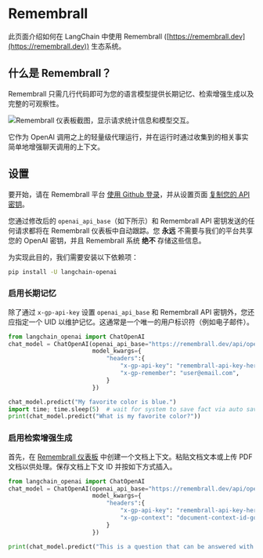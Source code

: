 # Remembrall

此页面介绍如何在 LangChain 中使用 Remembrall ([https://remembrall.dev](https://remembrall.dev)) 生态系统。

## 什么是 Remembrall？

Remembrall 只需几行代码即可为您的语言模型提供长期记忆、检索增强生成以及完整的可观察性。

![Remembrall 仪表板截图，显示请求统计信息和模型交互。](/img/RemembrallDashboard.png "Remembrall 仪表板界面")

它作为 OpenAI 调用之上的轻量级代理运行，并在运行时通过收集到的相关事实简单地增强聊天调用的上下文。

## 设置

要开始，请在 Remembrall 平台 [使用 Github 登录](https://remembrall.dev/login)，并从设置页面 [复制您的 API 密钥](https://remembrall.dev/dashboard/settings)。

您通过修改后的 `openai_api_base`（如下所示）和 Remembrall API 密钥发送的任何请求都将在 Remembrall 仪表板中自动跟踪。您 **永远** 不需要与我们的平台共享您的 OpenAI 密钥，并且 Remembrall 系统 **绝不** 存储这些信息。

为实现此目的，我们需要安装以下依赖项：

```bash
pip install -U langchain-openai
```

### 启用长期记忆

除了通过 `x-gp-api-key` 设置 `openai_api_base` 和 Remembrall API 密钥外，您还应指定一个 UID 以维护记忆。这通常是一个唯一的用户标识符（例如电子邮件）。

```python
from langchain_openai import ChatOpenAI
chat_model = ChatOpenAI(openai_api_base="https://remembrall.dev/api/openai/v1",
                        model_kwargs={
                            "headers":{
                                "x-gp-api-key": "remembrall-api-key-here",
                                "x-gp-remember": "user@email.com",
                            }
                        })

chat_model.predict("My favorite color is blue.")
import time; time.sleep(5)  # wait for system to save fact via auto save
print(chat_model.predict("What is my favorite color?"))
```

### 启用检索增强生成

首先，在 [Remembrall 仪表板](https://remembrall.dev/dashboard/spells) 中创建一个文档上下文。粘贴文档文本或上传 PDF 文档以供处理。保存文档上下文 ID 并按如下方式插入。

```python
from langchain_openai import ChatOpenAI
chat_model = ChatOpenAI(openai_api_base="https://remembrall.dev/api/openai/v1",
                        model_kwargs={
                            "headers":{
                                "x-gp-api-key": "remembrall-api-key-here",
                                "x-gp-context": "document-context-id-goes-here",
                            }
                        })

print(chat_model.predict("This is a question that can be answered with my document."))
```